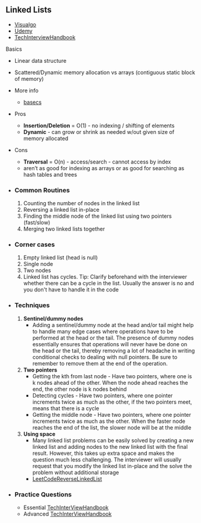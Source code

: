## Linked Lists
- [Visualgo](https://visualgo.net/en/list)
- [Udemy](https://www.udemy.com/course/master-the-coding-interview-data-structures-algorithms/learn/lecture/12320368#overview)
- [TechInterviewHandbook](https://www.techinterviewhandbook.org/algorithms/linked-list/)

Basics
- Linear data structure
- Scattered/Dynamic memory allocation vs arrays (contiguous static block of memory)
- More info
    - [basecs](https://medium.com/basecs/whats-a-linked-list-anyway-part-1-d8b7e6508b9d)
- Pros
    - **Insertion/Deletion** = O(1) - no indexing / shifting of elements
    - **Dynamic** - can grow or shrink as needed w/out given size of memory allocated
- Cons
    - **Traversal** = O(n) - access/search - cannot access by index
    - aren’t as good for indexing as arrays or as good for searching as hash tables and trees


- ### Common Routines
    1. Counting the number of nodes in the linked list
    2. Reversing a linked list in-place
    3. Finding the middle node of the linked list using two pointers (fast/slow)
    4. Merging two linked lists together
- ### Corner cases
    1. Empty linked list (head is null)
    2. Single node
    3. Two nodes
    4. Linked list has cycles. Tip: Clarify beforehand with the interviewer whether there can be a cycle in the list. Usually the answer is no and you don't have to handle it in the code
- ### Techniques
    1. **Sentinel/dummy nodes**
        - Adding a sentinel/dummy node at the head and/or tail might help to handle many edge cases where operations have to be performed at the head or the tail. The presence of dummy nodes essentially ensures that operations will never have be done on the head or the tail, thereby removing a lot of headache in writing conditional checks to dealing with null pointers. Be sure to remember to remove them at the end of the operation.
    2. **Two pointers**
        - Getting the kth from last node - Have two pointers, where one is k nodes ahead of the other. When the node ahead reaches the end, the other node is k nodes behind
        - Detecting cycles - Have two pointers, where one pointer increments twice as much as the other, if the two pointers meet, means that there is a cycle
        - Getting the middle node - Have two pointers, where one pointer increments twice as much as the other. When the faster node reaches the end of the list, the slower node will be at the middle
    3. **Using space**
        - Many linked list problems can be easily solved by creating a new linked list and adding nodes to the new linked list with the final result. However, this takes up extra space and makes the question much less challenging. The interviewer will usually request that you modify the linked list in-place and the solve the problem without additional storage
        - [LeetCodeReverseLinkedList](https://leetcode.com/problems/reverse-linked-list/)

- ### Practice Questions
    - Essential [TechInterViewHandbook](https://www.techinterviewhandbook.org/algorithms/linked-list/#essential-questions)
    - Advanced [TechInterViewHandbook](https://www.techinterviewhandbook.org/algorithms/linked-list/#recommended-practice-questions)